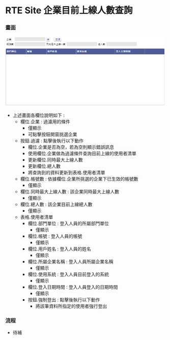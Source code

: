 # RTE Site 企業目前上線人數查詢

### <div id="view">畫面</div>
![畫面]

* 上述畫面各欄位說明如下 :
  * 欄位.企業 : 過濾用的條件
    * 僅顯示
    * 可點擊按鈕開窗挑選企業
  * 按鈕.過濾 : 點擊後執行以下動作
    *  欄位.企業是否為空，若為空則顯示錯誤訊息
    * 使用欄位.企業做為過濾條件查詢目前上線的使用者清單
    * 更新欄位.同時最大上線人數
    * 更新欄位.總人數
    * 將查詢到的資料更新到表格.使用者清單
  * 欄位.帳號數 : 依據欄位.企業所挑選的企業下已生效的帳號數
    * 僅顯示
  * 欄位.同時最大上線人數 : 該企業同時最大上線人數
    * 僅顯示
  * 欄位.總人數 : 該企業目前上線總人數
    * 僅顯示
  * 表格.使用者清單
    * 欄位.部門單位 : 登入人員的所屬部門單位
      * 僅顯示
    * 欄位.帳號 : 登入人員的帳號
      * 僅顯示
    * 欄位.用戶姓名 : 登入人員的姓名
      * 僅顯示
    * 欄位.所屬企業名稱 : 登入人員所屬企業名稱
      * 僅顯示
    * 欄位.使用系統 : 登入人員目前登入的系統
      * 僅顯示
    * 欄位.登入日期時間 : 登入人員登入的日期時間
      * 僅顯示
    * 按鈕.強制登出 : 點擊後執行以下動作
      * 將該筆資料所指定的使用者強行登出

### <div id="flow">流程</div>
* 待補

[畫面]:attachment/view.png "畫面"